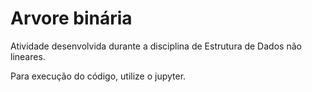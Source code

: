 # Arvore binária

Atividade desenvolvida durante a disciplina de Estrutura de Dados não lineares.

Para execução do código, utilize o jupyter.
